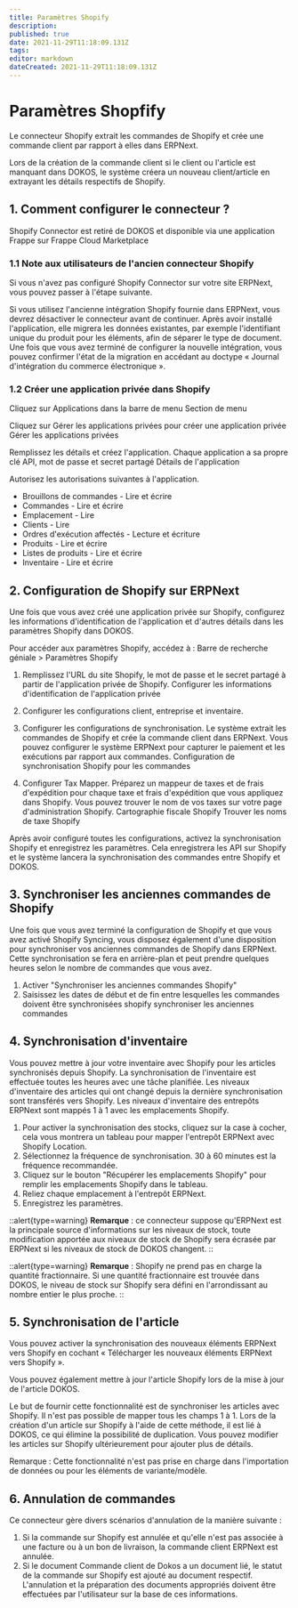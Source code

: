 ```yaml
---
title: Paramètres Shopify
description: 
published: true
date: 2021-11-29T11:18:09.131Z
tags: 
editor: markdown
dateCreated: 2021-11-29T11:18:09.131Z
---
```


# Paramètres Shopfify

Le connecteur Shopify extrait les commandes de Shopify et crée une commande client par rapport à elles dans ERPNext.

Lors de la création de la commande client si le client ou l'article est manquant dans DOKOS, le système créera un nouveau client/article en extrayant les détails respectifs de Shopify.

## 1. Comment configurer le connecteur ?

Shopify Connector est retiré de DOKOS et disponible via une application Frappe sur Frappe Cloud Marketplace

### 1.1 Note aux utilisateurs de l'ancien connecteur Shopify 

Si vous n'avez pas configuré Shopify Connector sur votre site ERPNext, vous pouvez passer à l'étape suivante.

Si vous utilisez l'ancienne intégration Shopify fournie dans ERPNext, vous devrez désactiver le connecteur avant de continuer. Après avoir installé l'application, elle migrera les données existantes, par exemple l'identifiant unique du produit pour les éléments, afin de séparer le type de document. Une fois que vous avez terminé de configurer la nouvelle intégration, vous pouvez confirmer l'état de la migration en accédant au doctype « Journal d'intégration du commerce électronique ».

### 1.2 Créer une application privée dans Shopify

Cliquez sur Applications dans la barre de menu Section de menu

Cliquez sur Gérer les applications privées pour créer une application privée Gérer les applications privées

Remplissez les détails et créez l'application. Chaque application a sa propre clé API, mot de passe et secret partagé Détails de l'application

Autorisez les autorisations suivantes à l'application.

- Brouillons de commandes - Lire et écrire
- Commandes - Lire et écrire
- Emplacement - Lire
- Clients - Lire
- Ordres d'exécution affectés - Lecture et écriture
- Produits - Lire et écrire
- Listes de produits - Lire et écrire
- Inventaire - Lire et écrire

## 2. Configuration de Shopify sur ERPNext

Une fois que vous avez créé une application privée sur Shopify, configurez les informations d'identification de l'application et d'autres détails dans les paramètres Shopify dans DOKOS.

Pour accéder aux paramètres Shopify, accédez à : Barre de recherche géniale > Paramètres Shopify

1. Remplissez l'URL du site Shopify, le mot de passe et le secret partagé à partir de l'application privée de Shopify. Configurer les informations d'identification de l'application privée

2. Configurer les configurations client, entreprise et inventaire.

3. Configurer les configurations de synchronisation. Le système extrait les commandes de Shopify et crée la commande client dans ERPNext. Vous pouvez configurer le système ERPNext pour capturer le paiement et les exécutions par rapport aux commandes. Configuration de synchronisation Shopify pour les commandes

4. Configurer Tax Mapper. Préparez un mappeur de taxes et de frais d'expédition pour chaque taxe et frais d'expédition que vous appliquez dans Shopify. Vous pouvez trouver le nom de vos taxes sur votre page d'administration Shopify. Cartographie fiscale Shopify Trouver les noms de taxe Shopify

Après avoir configuré toutes les configurations, activez la synchronisation Shopify et enregistrez les paramètres. Cela enregistrera les API sur Shopify et le système lancera la synchronisation des commandes entre Shopify et DOKOS.

## 3. Synchroniser les anciennes commandes de Shopify

Une fois que vous avez terminé la configuration de Shopify et que vous avez activé Shopify Syncing, vous disposez également d'une disposition pour synchroniser vos anciennes commandes de Shopify dans ERPNext. Cette synchronisation se fera en arrière-plan et peut prendre quelques heures selon le nombre de commandes que vous avez.

1. Activer "Synchroniser les anciennes commandes Shopify"
2. Saisissez les dates de début et de fin entre lesquelles les commandes doivent être synchronisées shopify synchroniser les anciennes commandes

## 4. Synchronisation d'inventaire

Vous pouvez mettre à jour votre inventaire avec Shopify pour les articles synchronisés depuis Shopify. La synchronisation de l'inventaire est effectuée toutes les heures avec une tâche planifiée. Les niveaux d'inventaire des articles qui ont changé depuis la dernière synchronisation sont transférés vers Shopify. Les niveaux d'inventaire des entrepôts ERPNext sont mappés 1 à 1 avec les emplacements Shopify.

1. Pour activer la synchronisation des stocks, cliquez sur la case à cocher, cela vous montrera un tableau pour mapper l'entrepôt ERPNext avec Shopify Location.
2. Sélectionnez la fréquence de synchronisation. 30 à 60 minutes est la fréquence recommandée.
3. Cliquez sur le bouton "Récupérer les emplacements Shopify" pour remplir les emplacements Shopify dans le tableau.
4. Reliez chaque emplacement à l'entrepôt ERPNext.
5. Enregistrez les paramètres.


::alert{type=warning}
**Remarque** : ce connecteur suppose qu'ERPNext est la principale source d'informations sur les niveaux de stock, toute modification apportée aux niveaux de stock de Shopify sera écrasée par ERPNext si les niveaux de stock de DOKOS changent.
::

::alert{type=warning}
**Remarque** : Shopify ne prend pas en charge la quantité fractionnaire. Si une quantité fractionnaire est trouvée dans DOKOS, le niveau de stock sur Shopify sera défini en l'arrondissant au nombre entier le plus proche.
::


## 5. Synchronisation de l'article 

Vous pouvez activer la synchronisation des nouveaux éléments ERPNext vers Shopify en cochant « Télécharger les nouveaux éléments ERPNext vers Shopify ».

Vous pouvez également mettre à jour l'article Shopify lors de la mise à jour de l'article DOKOS.

Le but de fournir cette fonctionnalité est de synchroniser les articles avec Shopify. Il n'est pas possible de mapper tous les champs 1 à 1. Lors de la création d'un article sur Shopify à l'aide de cette méthode, il est lié à DOKOS, ce qui élimine la possibilité de duplication. Vous pouvez modifier les articles sur Shopify ultérieurement pour ajouter plus de détails.

Remarque : Cette fonctionnalité n'est pas prise en charge dans l'importation de données ou pour les éléments de variante/modèle.

## 6. Annulation de commandes

Ce connecteur gère divers scénarios d'annulation de la manière suivante :

1. Si la commande sur Shopify est annulée et qu'elle n'est pas associée à une facture ou à un bon de livraison, la commande client ERPNext est annulée.
2. Si le document Commande client de Dokos a un document lié, le statut de la commande sur Shopify est ajouté au document respectif. L'annulation et la préparation des documents appropriés doivent être effectuées par l'utilisateur sur la base de ces informations.
